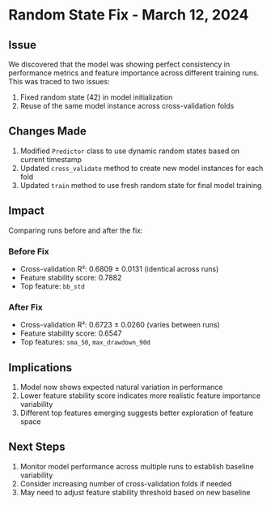 # Random State Fix - March 12, 2024

## Issue
We discovered that the model was showing perfect consistency in performance metrics and feature importance across different training runs. This was traced to two issues:
1. Fixed random state (42) in model initialization
2. Reuse of the same model instance across cross-validation folds

## Changes Made
1. Modified `Predictor` class to use dynamic random states based on current timestamp
2. Updated `cross_validate` method to create new model instances for each fold
3. Updated `train` method to use fresh random state for final model training

## Impact
Comparing runs before and after the fix:

### Before Fix
- Cross-validation R²: 0.6809 ± 0.0131 (identical across runs)
- Feature stability score: 0.7882
- Top feature: `bb_std`

### After Fix
- Cross-validation R²: 0.6723 ± 0.0260 (varies between runs)
- Feature stability score: 0.6547
- Top features: `sma_50`, `max_drawdown_90d`

## Implications
1. Model now shows expected natural variation in performance
2. Lower feature stability score indicates more realistic feature importance variability
3. Different top features emerging suggests better exploration of feature space

## Next Steps
1. Monitor model performance across multiple runs to establish baseline variability
2. Consider increasing number of cross-validation folds if needed
3. May need to adjust feature stability threshold based on new baseline 